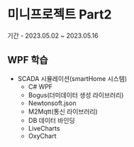 # 미니프로젝트 Part2
기간 - 2023.05.02 ~ 2023.05.16


## WPF 학습
- SCADA 시뮬레이션(smartHome 시스템)
	- C# WPF 
	- Bogus(더미데이터 생성 라이브러리)
	- Newtonsoft.json
	- M2Mqtt(통신 라이브러리)
	- DB 데이터 바인딩
	- LiveCharts
	- OxyChart
	

